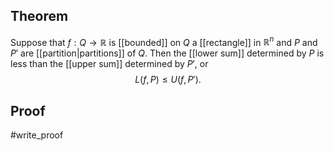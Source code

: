 ## Theorem
Suppose that $f:Q\to \mathbb R$ is [[bounded]] on $Q$ a [[rectangle]] in $\mathbb R^n$ and $P$ and $P'$ are [[partition|partitions]] of $Q$. Then the [[lower sum]] determined by $P$ is less than the [[upper sum]] determined by $P'$, or $$L(f,P) \leq U(f, P').$$
## Proof
#write_proof 